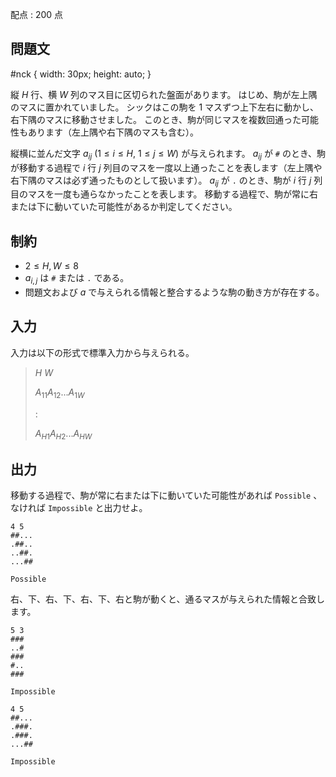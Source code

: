 配点 : $200$ 点

## 問題文

   #nck {
      width: 30px;
      height: auto;
   }

縦 $H$ 行、横 $W$ 列のマス目に区切られた盤面があります。
はじめ、駒が左上隅のマスに置かれていました。
シックはこの駒を $1$ マスずつ上下左右に動かし、右下隅のマスに移動させました。
このとき、駒が同じマスを複数回通った可能性もあります（左上隅や右下隅のマスも含む）。

縦横に並んだ文字 $a_{ij}$ ($1 \leq i \leq H$, $1 \leq j \leq W$) が与えられます。
$a_{ij}$ が `#` のとき、駒が移動する過程で $i$ 行 $j$ 列目のマスを一度以上通ったことを表します（左上隅や右下隅のマスは必ず通ったものとして扱います）。
$a_{ij}$ が `.` のとき、駒が $i$ 行 $j$ 列目のマスを一度も通らなかったことを表します。
移動する過程で、駒が常に右または下に動いていた可能性があるか判定してください。

## 制約

- $2 \leq H, W \leq 8$
- $a_{i,j}$ は `#` または `.` である。
- 問題文および $a$ で与えられる情報と整合するような駒の動き方が存在する。

## 入力

入力は以下の形式で標準入力から与えられる。

> $H$ $W$
> 
> $A_{11}A_{12}$$...$$A_{1W}$
> 
> $:$
> 
> $A_{H1}A_{H2}$$...$$A_{HW}$

## 出力

移動する過程で、駒が常に右または下に動いていた可能性があれば `Possible` 、なければ `Impossible` と出力せよ。

```input1
4 5
##...
.##..
..##.
...##
```

```output1
Possible
```

右、下、右、下、右、下、右と駒が動くと、通るマスが与えられた情報と合致します。

```input2
5 3
###
..#
###
#..
###
```

```output2
Impossible
```

```input3
4 5
##...
.###.
.###.
...##
```

```output3
Impossible
```